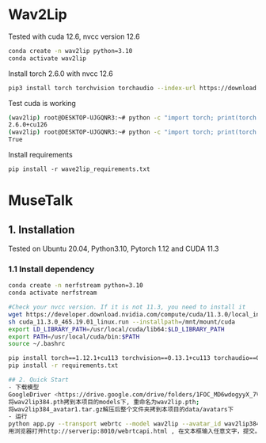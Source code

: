 # Wav2Lip
Tested with cuda 12.6, nvcc version 12.6
```bash
conda create -n wav2lip python=3.10
conda activate wav2lip
```

Install torch 2.6.0 with nvcc 12.6
```bash
pip3 install torch torchvision torchaudio --index-url https://download.pytorch.org/whl/cu126
```

Test cuda is working
```bash
(wav2lip) root@DESKTOP-UJGQNR3:~# python -c "import torch; print(torch.__version__)"
2.6.0+cu126
(wav2lip) root@DESKTOP-UJGQNR3:~# python -c "import torch; print(torch.cuda.is_available())"
True
```

Install requirements
```
pip install -r wave2lip_requirements.txt
```


# MuseTalk
## 1. Installation
Tested on Ubuntu 20.04, Python3.10, Pytorch 1.12 and CUDA 11.3

### 1.1 Install dependency

```bash
conda create -n nerfstream python=3.10
conda activate nerfstream

#Check your nvcc version. If it is not 11.3, you need to install it
wget https://developer.download.nvidia.com/compute/cuda/11.3.0/local_installers/cuda_11.3.0_465.19.01_linux.run
sh cuda_11.3.0_465.19.01_linux.run --installpath=/mnt/mount/cuda
export LD_LIBRARY_PATH=/usr/local/cuda/lib64:$LD_LIBRARY_PATH
export PATH=/usr/local/cuda/bin:$PATH
source ~/.bashrc

pip install torch==1.12.1+cu113 torchvision==0.13.1+cu113 torchaudio==0.12.1 --extra-index-url https://download.pytorch.org/whl/cu113
pip install -r requirements.txt

## 2. Quick Start
- 下载模型  
GoogleDriver <https://drive.google.com/drive/folders/1FOC_MD6wdogyyX_7V1d4NDIO7P9NlSAJ?usp=sharing>  
将wav2lip384.pth拷到本项目的models下, 重命名为wav2lip.pth;  
将wav2lip384_avatar1.tar.gz解压后整个文件夹拷到本项目的data/avatars下
- 运行  
python app.py --transport webrtc --model wav2lip --avatar_id wav2lip384_avatar1  
用浏览器打开http://serverip:8010/webrtcapi.html , 在文本框输入任意文字，提交。数字人播报该段文字
